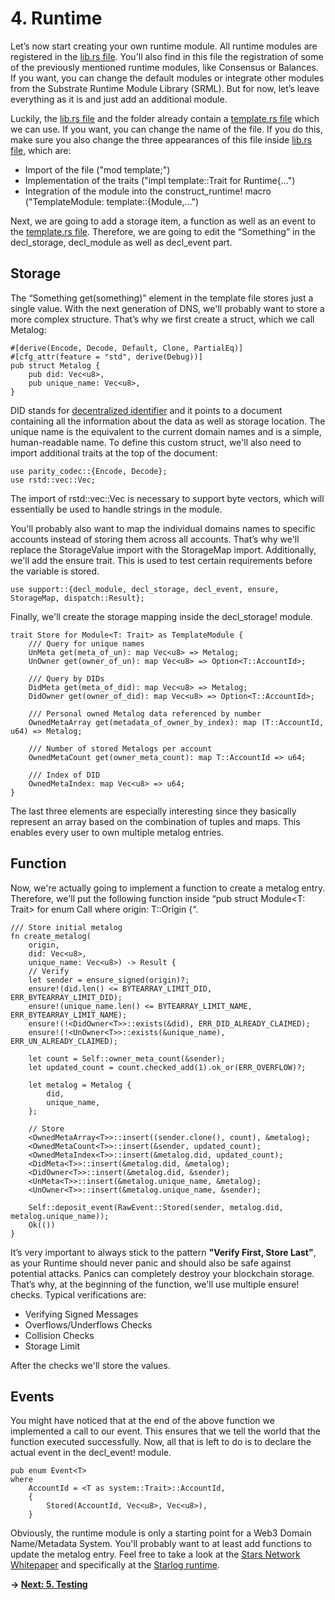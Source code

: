 # 4. Runtime

Let’s now start creating your own runtime module. All runtime modules are registered in the [lib.rs file]( ../node/runtime/src/lib.rs). You'll also find in this file the registration of some of the previously mentioned runtime modules, like Consensus or Balances. If you want, you can change the default modules or integrate other modules from the Substrate Runtime Module Library (SRML). But for now, let’s leave everything as it is and just add an additional module. 

Luckily, the [lib.rs file]( ../node/runtime/src/lib.rs) and the folder already contain a [template.rs file]( ../node/runtime/src/template.rs) which we can use. If you want, you can change the name of the file. If you do this, make sure you also change the three appearances of this file inside [lib.rs file]( ../node/runtime/src/lib.rs), which are:

* Import of the file ("mod template;")
* Implementation of the traits ("impl template::Trait for Runtime{...")
* Integration of the module into the construct_runtime! macro ("TemplateModule: template::{Module,...")

Next, we are going to add a storage item, a function as well as an event to the [template.rs file]( ../node/runtime/src/template.rs). Therefore, we are going to edit the “Something” in the decl_storage, decl_module as well as decl_event part. 

## Storage

The “Something get(something)” element in the template file stores just a single value. With the next generation of DNS, we'll probably want to store a more complex structure. That’s why we first create a struct, which we call Metalog:

```
#[derive(Encode, Decode, Default, Clone, PartialEq)]
#[cfg_attr(feature = "std", derive(Debug))]
pub struct Metalog {
    pub did: Vec<u8>,
    pub unique_name: Vec<u8>,
}
```
DID stands for [decentralized identifier](https://w3c-ccg.github.io/did-spec/) and it points to a document containing all the information about the data as well as storage location. The unique name is the equivalent to the current domain names and is a simple, human-readable name. To define this custom struct, we'll also need to import additional traits at the top of the document:
```
use parity_codec::{Encode, Decode};
use rstd::vec::Vec;
```
The import of rstd::vec::Vec is necessary to support byte vectors, which will essentially be used to handle strings in the module. 

You'll probably also want to map the individual domains names to specific accounts instead of storing them across all accounts. That’s why we'll replace the StorageValue import with the StorageMap import. Additionally, we'll add the ensure trait. This is used to test certain requirements before the variable is stored. 
```
use support::{decl_module, decl_storage, decl_event, ensure, StorageMap, dispatch::Result};
```
Finally, we'll create the storage mapping inside the decl_storage! module. 
```
trait Store for Module<T: Trait> as TemplateModule {
    /// Query for unique names
    UnMeta get(meta_of_un): map Vec<u8> => Metalog;
    UnOwner get(owner_of_un): map Vec<u8> => Option<T::AccountId>;

    /// Query by DIDs
    DidMeta get(meta_of_did): map Vec<u8> => Metalog;
    DidOwner get(owner_of_did): map Vec<u8> => Option<T::AccountId>;

    /// Personal owned Metalog data referenced by number
    OwnedMetaArray get(metadata_of_owner_by_index): map (T::AccountId, u64) => Metalog;

    /// Number of stored Metalogs per account
    OwnedMetaCount get(owner_meta_count): map T::AccountId => u64;

    /// Index of DID
    OwnedMetaIndex: map Vec<u8> => u64;
}    
```
The last three elements are especially interesting since they basically represent an array based on the combination of tuples and maps. This enables every user to own multiple metalog entries. 

## Function
Now, we're actually going to implement a function to create a metalog entry. Therefore, we'll put the following function inside “pub struct Module<T: Trait> for enum Call where origin: T::Origin {“.
```
/// Store initial metalog
fn create_metalog(
    origin,
    did: Vec<u8>,
    unique_name: Vec<u8>) -> Result {
    // Verify
    let sender = ensure_signed(origin)?;
    ensure!(did.len() <= BYTEARRAY_LIMIT_DID, ERR_BYTEARRAY_LIMIT_DID);
    ensure!(unique_name.len() <= BYTEARRAY_LIMIT_NAME, ERR_BYTEARRAY_LIMIT_NAME);
    ensure!(!<DidOwner<T>>::exists(&did), ERR_DID_ALREADY_CLAIMED);
    ensure!(!<UnOwner<T>>::exists(&unique_name), ERR_UN_ALREADY_CLAIMED);
    
    let count = Self::owner_meta_count(&sender);
    let updated_count = count.checked_add(1).ok_or(ERR_OVERFLOW)?;

    let metalog = Metalog {
        did,
        unique_name,
    };

    // Store
    <OwnedMetaArray<T>>::insert((sender.clone(), count), &metalog);
    <OwnedMetaCount<T>>::insert(&sender, updated_count);
    <OwnedMetaIndex<T>>::insert(&metalog.did, updated_count);
    <DidMeta<T>>::insert(&metalog.did, &metalog);
    <DidOwner<T>>::insert(&metalog.did, &sender);
    <UnMeta<T>>::insert(&metalog.unique_name, &metalog);
    <UnOwner<T>>::insert(&metalog.unique_name, &sender);

    Self::deposit_event(RawEvent::Stored(sender, metalog.did, metalog.unique_name));
    Ok(())
}
```
It’s very important to always stick to the pattern **"Verify First, Store Last"**, as your Runtime should never panic and should also be safe against potential attacks. Panics can completely destroy your blockchain storage. That’s why, at the beginning of the function, we'll use multiple ensure! checks. Typical verifications are:

* Verifying Signed Messages
* Overflows/Underflows Checks
* Collision Checks
* Storage Limit

After the checks we'll store the values. 

## Events

You might have noticed that at the end of the above function we implemented a call to our event. This ensures that we tell the world that the function executed successfully. Now, all that is left to do is to declare the actual event in the decl_event! module. 

```
pub enum Event<T>
where
    AccountId = <T as system::Trait>::AccountId,
    {
        Stored(AccountId, Vec<u8>, Vec<u8>),
    }
```

Obviously, the runtime module is only a starting point for a Web3 Domain Name/Metadata System. You'll probably want to at least add functions to update the metalog entry. Feel free to take a look at the [Stars Network Whitepaper](https://github.com/PACTCare/Stars-Network/blob/master/WHITEPAPER.md) and specifically at the [Starlog runtime](https://github.com/PACTCare/Starlog).


**-> [Next: 5. Testing](./5_testing.md)**
